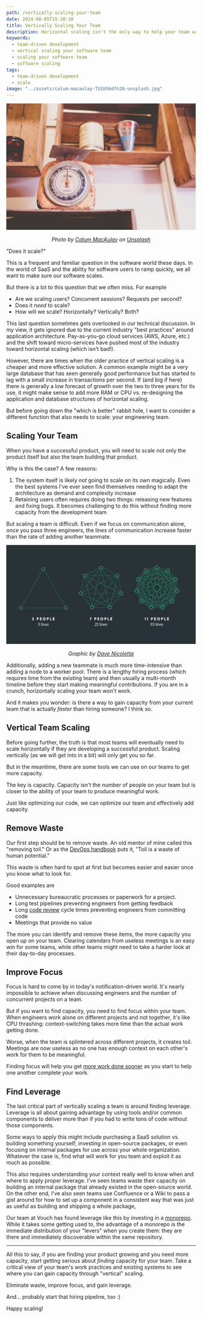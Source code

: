 ```yaml
---
path: /vertically-scaling-your-team
date: 2024-08-05T15:30:10
title: Vertically Scaling Your Team
description: Horizontal scaling isn't the only way to help your team accomplish more.
keywords:
  - team-driven development
  - vertical scaling your software team
  - scaling your software team
  - software scaling
tags:
  - team-driven development
  - scale
image: "../assets/calum-macaulay-TU1b56dfn2A-unsplash.jpg" 
---
```


<center>

![](../assets/calum-macaulay-TU1b56dfn2A-unsplash.jpg)

<span class="credit">

<i>

Photo by <a href="https://unsplash.com/@calum_mac?utm_content=creditCopyText&utm_medium=referral&utm_source=unsplash">Calum MacAulay</a> on <a href="https://unsplash.com/photos/closeup-photography-of-brown-analog-scale-TU1b56dfn2A?utm_content=creditCopyText&utm_medium=referral&utm_source=unsplash">Unsplash</a>
  
</i>

</span>

</center>

"Does it scale?"

This is a frequent and familiar question in the software world these days. In the world of SaaS and the ability for software users to ramp quickly, we all want to make sure our software scales.

But there is a lot to this question that we often miss. For example

* Are we scaling users? Concurrent sessions? Requests per second?
* Does it _need_ to scale?
* How will we scale? Horizontally? Vertically? Both?

This last question sometimes gets overlooked in our technical discussion. In my view, it gets ignored due to the current industry "best practices" around application architecture. Pay-as-you-go cloud services (AWS, Azure, etc.) and the shift toward micro-services have pushed most of the industry toward horizontal scaling (which isn't bad!).

However, there are times when the older practice of vertical scaling is a cheaper and more effective solution. A common example might be a very large database that has seen generally good performance but has started to lag with a small increase in transactions per second. If (and big if here) there is generally a low forecast of growth over the two to three years for its use, it might make sense to add more RAM or CPU vs. re-designing the application and database structures of horizontal scaling. 

But before going down the "which is better" rabbit hole, I want to consider a different function that also needs to scale: your engineering team.

## Scaling Your Team

When you have a successful product, you will need to scale not only the product itself but also the team building that product. 

Why is this the case? A few reasons:

1. The system itself is likely _not_ going to scale on its own magically. Even the best systems I've ever seen find themselves needing to adapt the architecture as demand and complexity increase
2. Retaining users often requires doing two things: releasing new features and fixing bugs. It becomes challenging to do this without finding more capacity from the development team

But scaling a team is difficult. Even if we focus on communication alone, once you pass three engineers, the lines of communication increase faster than the rate of adding another teammate.

![](../assets/Applying-Brooks-Law-communication.webp)

<span class="credit">

<center>

<i>Graphic by [Dave Nicoletta](https://www.leadingagile.com/2018/02/lines-of-communication-team-size-applying-brooks-law/)</i>

</center>

</span>

Additionally, adding a new teammate is much more time-intensive than adding a node to a worker pool. There is a lengthy hiring process (which requires time from the existing team) and then usually a multi-month timeline before they start making meaningful contributions. If you are in a crunch, horizontally scaling your team won't work.

And it makes you wonder: is there a way to gain capacity from your current team that is actually _faster_ than hiring someone? I think so.

## Vertical Team Scaling

Before going further, the truth is that most teams will eventually need to scale horizontally if they are developing a successful product. Scaling vertically (as we will get into in a bit) will only get you so far. 

But in the meantime, there are some tools we can use on our teams to get more capacity. 

The key is capacity. Capacity isn't the number of people on your team but is closer to the ability of your team to produce meaningful work.

Just like optimizing our code, we can optimize our team and effectively add capacity.

## Remove Waste

Our first step should be to remove waste. An old mentor of mine called this "removing toil." Or as the [DevOps handbook](https://www.goodreads.com/book/show/26083308-the-devops-handbook) puts it, "Toil is a waste of human potential."

This waste is often hard to spot at first but becomes easier and easier once you know what to look for.

Good examples are 

* Unnecessary bureaucratic processes or paperwork for a project. 
* Long test pipelines preventing engineers from getting feedback
* Long [code review](https://dangoslen.me/blog?search=code%20review) cycle times preventing engineers from committing code
* Meetings that provide no value

The more you can identify and remove these items, the more capacity you open up on your team. Clearing calendars from useless meetings is an easy win for some teams, while other teams might need to take a harder look at their day-to-day processes.

## Improve Focus

Focus is hard to come by in today's notification-driven world. It's nearly impossible to achieve when discussing engineers and the number of concurrent projects on a team.

But if you want to find capacity, you need to find focus within your team. When engineers work alone on different projects and not together, it's like CPU thrashing: context-switching takes more time than the actual work getting done. 

Worse, when the team is splintered across different projects, it creates toil. Meetings are now useless as no one has enough context on each other's work for them to be meaningful. 

Finding focus will help you get [more work done sooner](https://dangoslen.me/blog/getting-stuff-done/) as you start to help one another complete your work.

## Find Leverage

The last critical part of vertically scaling a team is around finding leverage. Leverage is all about gaining advantage by using tools and/or common components to deliver more than if you had to write tons of code without those components.

Some ways to apply this might include purchasing a SaaS solution vs. building something yourself; investing in open-source packages, or even focusing on internal packages for use across your whole organization. Whatever the case is, find what will work for you team and exploit it as much as possible.

This also requires understanding your context really well to know when and where to apply proper leverage. I've seen teams waste their capacity on building an internal package that already existed in the open-source world. On the other end, I've also seen teams use Confluence or a Wiki to pass a gist around for how to set up a component in a consistent way that was just as useful as building and shipping a whole package, 

Our team at Vouch has found leverage like this by investing in a [monorepo](https://en.wikipedia.org/wiki/Monorepo). While it takes some getting used to, the advantage of a monorepo is the immediate distribution of your "levers" when you create them: they are there and immediately discoverable within the same repository.

---

All this to say, if you are finding your product growing and you need more capacity, start getting serious about _finding_ capacity for your team. Take a critical view of your team's work practices and existing systems to see where you can gain capacity through "vertical" scaling.

Eliminate waste, improve focus, and gain leverage.

And... probably start that hiring pipeline, too :)

Happy scaling!




